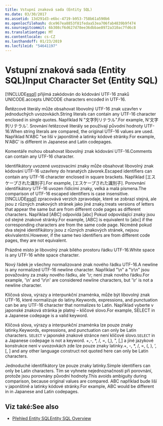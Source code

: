```yaml
---
title: Vstupní znaková sada (Entity SQL)
ms.date: 03/30/2017
ms.assetid: 13d291d3-e6bc-4719-b953-758b61a590b6
ms.openlocfilehash: dce967ea8853f81fedaa53ea706fab4839b9f474
ms.sourcegitcommit: 6b308cf6d627d78ee36dbbae8972a310ac7fd6c8
ms.translationtype: MT
ms.contentlocale: cs-CZ
ms.lasthandoff: 01/23/2019
ms.locfileid: "54641197"
---
```

# <a name="input-character-set-entity-sql"></a><span data-ttu-id="06e2a-102">Vstupní znaková sada (Entity SQL)</span><span class="sxs-lookup"><span data-stu-id="06e2a-102">Input Character Set (Entity SQL)</span></span>
[!INCLUDE[esql](../../../../../../includes/esql-md.md)] <span data-ttu-id="06e2a-103">přijímá zakódován do kódování UTF-16 znaků UNICODE.</span><span class="sxs-lookup"><span data-stu-id="06e2a-103">accepts UNICODE characters encoded in UTF-16.</span></span>  
  
 <span data-ttu-id="06e2a-104">Řetězcové literály může obsahovat libovolný UTF-16 znak uzavřen v jednoduchých uvozovkách.</span><span class="sxs-lookup"><span data-stu-id="06e2a-104">String literals can contain any UTF-16 character enclosed in single quotes.</span></span> <span data-ttu-id="06e2a-105">Například N "文字列リテラル".</span><span class="sxs-lookup"><span data-stu-id="06e2a-105">For example, N'文字列リテラル'.</span></span> <span data-ttu-id="06e2a-106">Srovnání řetězcové literály se používají původní hodnoty UTF-16.</span><span class="sxs-lookup"><span data-stu-id="06e2a-106">When string literals are compared, the original UTF-16 values are used.</span></span> <span data-ttu-id="06e2a-107">Například N'ABC "se liší v japonštině a latinky kódové stránky.</span><span class="sxs-lookup"><span data-stu-id="06e2a-107">For example, N'ABC' is different in Japanese and Latin codepages.</span></span>  
  
 <span data-ttu-id="06e2a-108">Komentáře mohou obsahovat libovolný znak kódování UTF-16.</span><span class="sxs-lookup"><span data-stu-id="06e2a-108">Comments can contain any UTF-16 character.</span></span>  
  
 <span data-ttu-id="06e2a-109">Identifikátory uvozené uvozovacími znaky může obsahovat libovolný znak kódování UTF-16 uzavřeny do hranatých závorek.</span><span class="sxs-lookup"><span data-stu-id="06e2a-109">Escaped identifiers can contain any UTF-16 character enclosed in square brackets.</span></span> <span data-ttu-id="06e2a-110">Například [エスケープされた識別子].</span><span class="sxs-lookup"><span data-stu-id="06e2a-110">For example, [エスケープされた識別子].</span></span> <span data-ttu-id="06e2a-111">Porovnání identifikátory UTF-16 uvozen řídicími znaky, velká a malá písmena.</span><span class="sxs-lookup"><span data-stu-id="06e2a-111">The comparison of UTF-16 escaped identifiers is case insensitive.</span></span> [!INCLUDE[esql](../../../../../../includes/esql-md.md)] <span data-ttu-id="06e2a-112">zpracovává verzích zpravodaje, které se zobrazí stejná, ale jsou z různých znakových stránek jako jiné znaky.</span><span class="sxs-lookup"><span data-stu-id="06e2a-112">treats versions of letters that appear the same but are from different code pages as different characters.</span></span> <span data-ttu-id="06e2a-113">Například [ABC] odpovídá [abc] Pokud odpovídající znaky jsou od stejné znakové stránky.</span><span class="sxs-lookup"><span data-stu-id="06e2a-113">For example, [ABC] is equivalent to [abc] if the corresponding characters are from the same code page.</span></span> <span data-ttu-id="06e2a-114">Nicméně pokud dva stejné identifikátory jsou z různých znakových stránek, nejsou ekvivalentní.</span><span class="sxs-lookup"><span data-stu-id="06e2a-114">However, if the same two identifiers are from different code pages, they are not equivalent.</span></span>  
  
 <span data-ttu-id="06e2a-115">Prázdné místo je libovolný znak bílého prostoru řádku UTF-16.</span><span class="sxs-lookup"><span data-stu-id="06e2a-115">White space is any UTF-16 white space character.</span></span>  
  
 <span data-ttu-id="06e2a-116">Nový řádek je všechny normalizované znak nového řádku UTF-16.</span><span class="sxs-lookup"><span data-stu-id="06e2a-116">A newline is any normalized UTF-16 newline character.</span></span> <span data-ttu-id="06e2a-117">Například "\n" a "\r\n" jsou považovány za znaky nového řádku, ale '\r; není znak nového řádku.</span><span class="sxs-lookup"><span data-stu-id="06e2a-117">For example, '\n' and '\r\n' are considered newline characters, but '\r' is not a newline character.</span></span>  
  
 <span data-ttu-id="06e2a-118">Klíčová slova, výrazy a interpunkční znaménka, může být libovolný znak UTF-16, které normalizuje do latiny.</span><span class="sxs-lookup"><span data-stu-id="06e2a-118">Keywords, expressions, and punctuation can be any UTF-16 character that normalizes to Latin.</span></span> <span data-ttu-id="06e2a-119">Například vyberte v japonské znaková stránka je platný – klíčové slovo.</span><span class="sxs-lookup"><span data-stu-id="06e2a-119">For example, SELECT in a Japanese codepage is a valid keyword.</span></span>  
  
 <span data-ttu-id="06e2a-120">Klíčová slova, výrazy a interpunkční znaménka lze pouze znaky latinky.</span><span class="sxs-lookup"><span data-stu-id="06e2a-120">Keywords, expressions, and punctuation can only be Latin characters.</span></span> <span data-ttu-id="06e2a-121">`SELECT` v japonské znakové stránce není klíčové slovo.</span><span class="sxs-lookup"><span data-stu-id="06e2a-121">`SELECT` in a Japanese codepage is not a keyword.</span></span> <span data-ttu-id="06e2a-122">+,-, \*, /, =, (,), ", [,] a jiné jazykové konstrukce není v uvozovkách zde lze pouze znaky latinky.</span><span class="sxs-lookup"><span data-stu-id="06e2a-122">+, -, \*, /, =, (, ), ‘, [, ] and any other language construct not quoted here can only be Latin characters.</span></span>  
  
 <span data-ttu-id="06e2a-123">Jednoduché identifikátory lze pouze znaky latinky.</span><span class="sxs-lookup"><span data-stu-id="06e2a-123">Simple identifiers can only be Latin characters.</span></span> <span data-ttu-id="06e2a-124">Tím se vyhnete nejednoznačnosti při porovnání, protože jsou porovnány původní hodnoty.</span><span class="sxs-lookup"><span data-stu-id="06e2a-124">This avoids ambiguity during comparison, because original values are compared.</span></span> <span data-ttu-id="06e2a-125">ABC například bude liší v japonštině a latinky kódové stránky.</span><span class="sxs-lookup"><span data-stu-id="06e2a-125">For example, ABC would be different in in Japanese and Latin codepages.</span></span>  
  
## <a name="see-also"></a><span data-ttu-id="06e2a-126">Viz také:</span><span class="sxs-lookup"><span data-stu-id="06e2a-126">See also</span></span>
- [<span data-ttu-id="06e2a-127">Přehled Entity SQL</span><span class="sxs-lookup"><span data-stu-id="06e2a-127">Entity SQL Overview</span></span>](../../../../../../docs/framework/data/adonet/ef/language-reference/entity-sql-overview.md)

